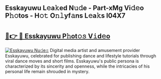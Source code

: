 ## Esskayuwu L𝚎a𝚔ed N𝚞𝚍e - Part-xMg Vi𝚍𝚎o P𝚑𝚘tos - H𝚘𝚝 O𝚗𝚕yf𝚊ns L𝚎a𝚔s l04X7

# <h2><a href="http://kfcj56.oniu.top/?m=Esskayuwu">🔗👉 🔴 Esskayuwu P𝚑ot𝚘𝚜 V𝚒d𝚎o</a></h2>

[![Esskayuwu Nu𝚍e𝚜](https://i.imgur.com/0qMVB7G.gif)](http://kfcj56.oniu.top/?m=Esskayuwu)
Digital media artist and amusement provider Esskayuwu, celebrated for publishing dance and lifestyle tutorials through viral dance moves and short films. Esskayuwu's public persona is characterized by its sincerity and openness, while the intricacies of his personal life remain shrouded in mystery.  
